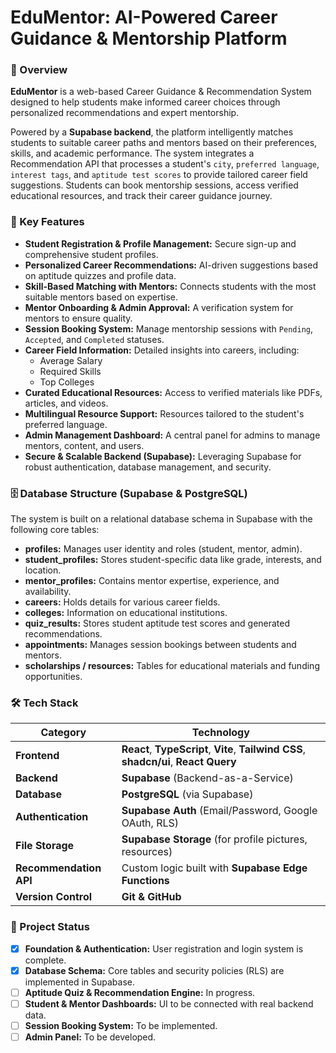 # EduMentor: AI-Powered Career Guidance & Mentorship Platform

### 📌 Overview

**EduMentor** is a web-based Career Guidance & Recommendation System designed to help students make informed career choices through personalized recommendations and expert mentorship.

Powered by a **Supabase backend**, the platform intelligently matches students to suitable career paths and mentors based on their preferences, skills, and academic performance. The system integrates a Recommendation API that processes a student's `city`, `preferred language`, `interest tags`, and `aptitude test scores` to provide tailored career field suggestions. Students can book mentorship sessions, access verified educational resources, and track their career guidance journey.

### 🎯 Key Features

-   **Student Registration & Profile Management:** Secure sign-up and comprehensive student profiles.
-   **Personalized Career Recommendations:** AI-driven suggestions based on aptitude quizzes and profile data.
-   **Skill-Based Matching with Mentors:** Connects students with the most suitable mentors based on expertise.
-   **Mentor Onboarding & Admin Approval:** A verification system for mentors to ensure quality.
-   **Session Booking System:** Manage mentorship sessions with `Pending`, `Accepted`, and `Completed` statuses.
-   **Career Field Information:** Detailed insights into careers, including:
    -   Average Salary
    -   Required Skills
    -   Top Colleges
-   **Curated Educational Resources:** Access to verified materials like PDFs, articles, and videos.
-   **Multilingual Resource Support:** Resources tailored to the student's preferred language.
-   **Admin Management Dashboard:** A central panel for admins to manage mentors, content, and users.
-   **Secure & Scalable Backend (Supabase):** Leveraging Supabase for robust authentication, database management, and security.

### 🗄️ Database Structure (Supabase & PostgreSQL)

The system is built on a relational database schema in Supabase with the following core tables:

-   **profiles:** Manages user identity and roles (student, mentor, admin).
-   **student_profiles:** Stores student-specific data like grade, interests, and location.
-   **mentor_profiles:** Contains mentor expertise, experience, and availability.
-   **careers:** Holds details for various career fields.
-   **colleges:** Information on educational institutions.
-   **quiz_results:** Stores student aptitude test scores and generated recommendations.
-   **appointments:** Manages session bookings between students and mentors.
-   **scholarships / resources:** Tables for educational materials and funding opportunities.

### 🛠️ Tech Stack

| Category            | Technology                                                                                                  |
| ------------------- | ----------------------------------------------------------------------------------------------------------- |
| **Frontend** | **React**, **TypeScript**, **Vite**, **Tailwind CSS**, **shadcn/ui**, **React Query** |
| **Backend** | **Supabase** (Backend-as-a-Service)                                                                         |
| **Database** | **PostgreSQL** (via Supabase)                                                                               |
| **Authentication** | **Supabase Auth** (Email/Password, Google OAuth, RLS)                                                       |
| **File Storage** | **Supabase Storage** (for profile pictures, resources)                                                      |
| **Recommendation API**| Custom logic built with **Supabase Edge Functions** |
| **Version Control** | **Git & GitHub** |

### 🚧 Project Status

-   [x] **Foundation & Authentication:** User registration and login system is complete.
-   [x] **Database Schema:** Core tables and security policies (RLS) are implemented in Supabase.
-   [ ] **Aptitude Quiz & Recommendation Engine:** In progress.
-   [ ] **Student & Mentor Dashboards:** UI to be connected with real backend data.
-   [ ] **Session Booking System:** To be implemented.
-   [ ] **Admin Panel:** To be developed.
